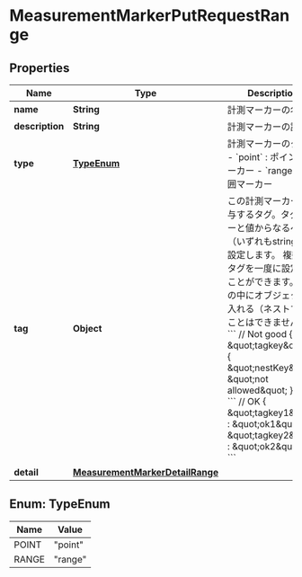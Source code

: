 

# MeasurementMarkerPutRequestRange


## Properties

| Name | Type | Description | Notes |
|------------ | ------------- | ------------- | -------------|
|**name** | **String** | 計測マーカーの名前 |  [optional] |
|**description** | **String** | 計測マーカーの説明 |  [optional] |
|**type** | [**TypeEnum**](#TypeEnum) | 計測マーカーのタイプ - &#x60;point&#x60; : ポイントマーカー - &#x60;range&#x60; : 範囲マーカー |  [optional] |
|**tag** | **Object** | この計測マーカーに付与するタグ。タグはキーと値からなるペア（いずれもstring）で設定します。 複数のタグを一度に設定することができます。 値の中にオブジェクトを入れる（ネストする）ことはできません。 &#x60;&#x60;&#x60; // Not good {   \&quot;tagkey\&quot; : {     \&quot;nestKey\&quot;: \&quot;not allowed\&quot;   } } &#x60;&#x60;&#x60;  &#x60;&#x60;&#x60; // OK {   \&quot;tagkey1\&quot; : \&quot;ok1\&quot;,   \&quot;tagkey2\&quot; : \&quot;ok2\&quot; } &#x60;&#x60;&#x60; |  [optional] |
|**detail** | [**MeasurementMarkerDetailRange**](MeasurementMarkerDetailRange.md) |  |  [optional] |



## Enum: TypeEnum

| Name | Value |
|---- | -----|
| POINT | &quot;point&quot; |
| RANGE | &quot;range&quot; |




